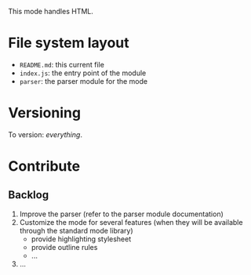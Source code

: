 This mode handles HTML.

# File system layout

* `README.md`: this current file
* `index.js`: the entry point of the module
* `parser`: the parser module for the mode

# Versioning

To version: _everything_.

# Contribute

## Backlog

1. Improve the parser (refer to the parser module documentation)
1. Customize the mode for several features (when they will be available through the standard mode library)
	* provide highlighting stylesheet
	* provide outline rules
	* ...
1. ...
